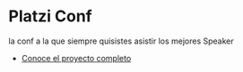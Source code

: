 # Platzi Conf
la conf a la que siempre quisistes asistir los mejores Speaker
* [Conoce el proyecto completo](https://luisalbertoi.github.io/platzi-conf/ "view")

